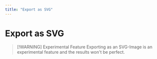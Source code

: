 ```yaml
---
title: "Export as SVG"
---
```


# Export as SVG

> [!WARNING] Experimental Feature
> Exporting as an SVG-Image is an experimental feature and the results won't be perfect.
